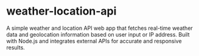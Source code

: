 # weather-location-api
A simple weather and location API web app that fetches real-time weather data and geolocation information based on user input or IP address. Built with Node.js and integrates external APIs for accurate and responsive results.
